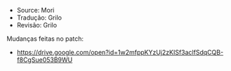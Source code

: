 - Source: Mori
- Tradução: Grilo
- Revisão: Grilo

Mudanças feitas no patch: 
- https://drive.google.com/open?id=1w2mfppKYzUj2zKISf3aclfSdqCQB-f8CgSue053B9WU
